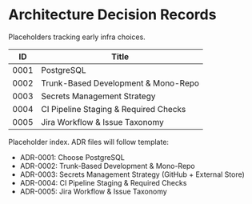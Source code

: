 # Architecture Decision Records

Placeholders tracking early infra choices.

| ID | Title |
|----|-----------------------------------------------|
|0001| PostgreSQL |
|0002| Trunk-Based Development & Mono-Repo |
|0003| Secrets Management Strategy |
|0004| CI Pipeline Staging & Required Checks |
|0005| Jira Workflow & Issue Taxonomy |# Architecture Decision Records

Placeholder index. ADR files will follow template:

- ADR-0001: Choose PostgreSQL
- ADR-0002: Trunk-Based Development & Mono-Repo
- ADR-0003: Secrets Management Strategy (GitHub + External Store)
- ADR-0004: CI Pipeline Staging & Required Checks
- ADR-0005: Jira Workflow & Issue Taxonomy
